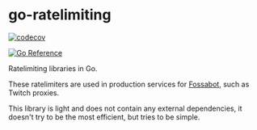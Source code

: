 # go-ratelimiting

[![codecov](https://codecov.io/gh/aidenwallis/go-ratelimiting/branch/main/graph/badge.svg?token=I1PYX4TGE9)](https://codecov.io/gh/aidenwallis/go-ratelimiting)

[![Go Reference](https://pkg.go.dev/badge/github.com/aidenwallis/go-ratelimiting.svg)](https://pkg.go.dev/github.com/aidenwallis/go-ratelimiting)

Ratelimiting libraries in Go.

These ratelimiters are used in production services for [Fossabot](https://fossabot.com), such as Twitch proxies.

This library is light and does not contain any external dependencies, it doesn't try to be the most efficient, but tries to be simple.
